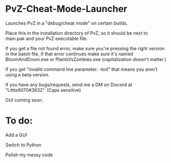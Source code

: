 # PvZ-Cheat-Mode-Launcher
Launches PvZ in a "debug/cheat mode" on certain builds.

Place this in the installation directory of PvZ, so it should be next to main.pak and your PvZ executable file.

If you get a file not found error, make sure you're pressing the right version in the batch file, if that error continues make sure it's named BloomAndDoom.exe or PlantsVsZombies.exe (capitalization doesn't matter.)

If you get "invalid command line parameter: -tod" that means you aren't using a beta version.

If you have any bugs/requests, send me a DM on Discord at "Little9070#3932". (Caps sensitive)

GUI coming soon.

# To do:

Add a GUI

Switch to Python

Polish my messy code

